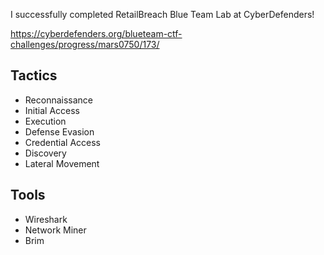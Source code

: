 I successfully completed RetailBreach Blue Team Lab at CyberDefenders!

https://cyberdefenders.org/blueteam-ctf-challenges/progress/mars0750/173/ 

## Tactics

- Reconnaissance
- Initial Access
- Execution
- Defense Evasion
- Credential Access
- Discovery
- Lateral Movement

## Tools

- Wireshark
- Network Miner
- Brim

